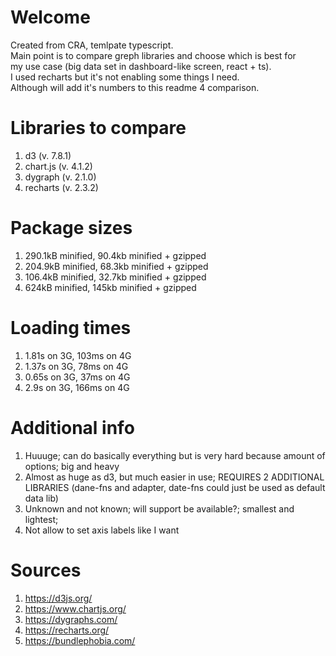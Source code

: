 # Welcome

Created from CRA, temlpate typescript.  
Main point is to compare greph libraries and choose which is best for  
my use case (big data set in dashboard-like screen, react + ts).  
I used recharts but it's not enabling some things I need.  
Although will add it's numbers to this readme 4 comparison.

# Libraries to compare

1. d3 (v. 7.8.1)
2. chart.js (v. 4.1.2)
3. dygraph (v. 2.1.0)
4. recharts (v. 2.3.2)

# Package sizes

1. 290.1kB minified, 90.4kb minified + gzipped
2. 204.9kB minified, 68.3kb minified + gzipped
3. 106.4kB minified, 32.7kb minified + gzipped
4. 624kB minified, 145kb minified + gzipped

# Loading times

1. 1.81s on 3G, 103ms on 4G
2. 1.37s on 3G, 78ms on 4G
3. 0.65s on 3G, 37ms on 4G
4. 2.9s on 3G, 166ms on 4G

# Additional info

1. Huuuge; can do basically everything but is very hard because amount of options; big and heavy
2. Almost as huge as d3, but much easier in use; REQUIRES 2 ADDITIONAL LIBRARIES (dane-fns and adapter, date-fns could just be used as default data lib)
3. Unknown and not known; will support be available?; smallest and lightest;
4. Not allow to set axis labels like I want

# Sources

1. https://d3js.org/
2. https://www.chartjs.org/
3. https://dygraphs.com/
4. https://recharts.org/
5. https://bundlephobia.com/
